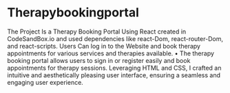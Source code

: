 # Therapybookingportal
The Project Is a Therapy Booking Portal Using React created in CodeSandBox.io and used dependencies like react-Dom, react-router-Dom, and react-scripts. Users Can log in to the Website and book therapy appointments for various services and therapies available.
• The therapy booking portal allows users to sign in or register easily and book appointments for therapy sessions. Leveraging HTML and CSS, I crafted an intuitive and aesthetically pleasing user interface, ensuring a seamless and engaging user experience.
